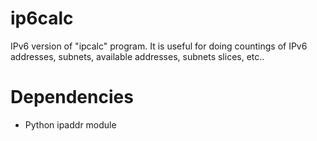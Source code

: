 # ip6calc
IPv6 version of "ipcalc" program.
It is useful for doing countings of IPv6 addresses, subnets, available addresses, subnets slices, etc..

# Dependencies

* Python ipaddr module


